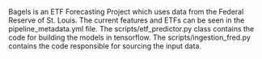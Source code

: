 Bagels is an ETF Forecasting Project which uses data from the Federal Reserve of St. Louis. The current features and ETFs can be seen in the pipeline_metadata.yml file. The scripts/etf_predictor.py class contains the code for building the models in tensorflow. The scripts/ingestion_fred.py contains the code responsible for sourcing the input data. 
